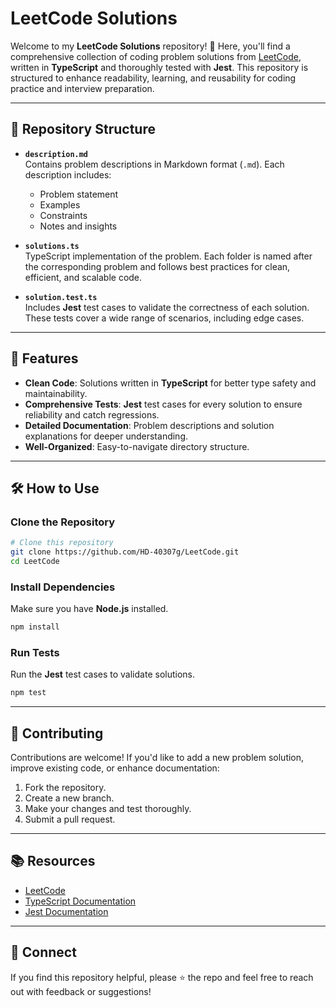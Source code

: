 # LeetCode Solutions

Welcome to my **LeetCode Solutions** repository! 🚀 Here, you'll find a comprehensive collection of coding problem solutions from [LeetCode](https://leetcode.com/), written in **TypeScript** and thoroughly tested with **Jest**. This repository is structured to enhance readability, learning, and reusability for coding practice and interview preparation.

---

## 📂 Repository Structure

- **`description.md`**  
  Contains problem descriptions in Markdown format (`.md`). Each description includes:
  - Problem statement
  - Examples
  - Constraints
  - Notes and insights

- **`solutions.ts`**  
  TypeScript implementation of the problem. Each folder is named after the corresponding problem and follows best practices for clean, efficient, and scalable code.

- **`solution.test.ts`**  
  Includes **Jest** test cases to validate the correctness of each solution. These tests cover a wide range of scenarios, including edge cases.

---

## 🚀 Features

- **Clean Code**: Solutions written in **TypeScript** for better type safety and maintainability.
- **Comprehensive Tests**: **Jest** test cases for every solution to ensure reliability and catch regressions.
- **Detailed Documentation**: Problem descriptions and solution explanations for deeper understanding.
- **Well-Organized**: Easy-to-navigate directory structure.

---

## 🛠️ How to Use

### Clone the Repository
```bash
# Clone this repository
git clone https://github.com/HD-40307g/LeetCode.git
cd LeetCode
```

### Install Dependencies
Make sure you have **Node.js** installed.
```bash
npm install
```

### Run Tests
Run the **Jest** test cases to validate solutions.
```bash
npm test
```

---

## 🌟 Contributing

Contributions are welcome! If you'd like to add a new problem solution, improve existing code, or enhance documentation:

1. Fork the repository.
2. Create a new branch.
3. Make your changes and test thoroughly.
4. Submit a pull request.

---

## 📚 Resources

- [LeetCode](https://leetcode.com/)
- [TypeScript Documentation](https://www.typescriptlang.org/docs/)
- [Jest Documentation](https://jestjs.io/docs/getting-started)

---

## 🤝 Connect

If you find this repository helpful, please ⭐ the repo and feel free to reach out with feedback or suggestions!
